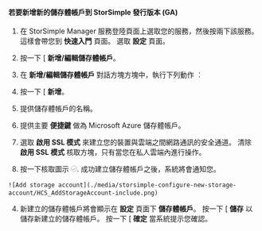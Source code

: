 <!--author=SharS last changed: 9/17/15-->

#### 若要新增新的儲存體帳戶到 StorSimple 發行版本 (GA)

1. 在 StorSimple Manager 服務登陸頁面上選取您的服務，然後按兩下該服務。 這樣會帶您到 **快速入門** 頁面。 選取 **設定** 頁面。

2. 按一下 [ **新增/編輯儲存體帳戶**。

3. 在 **新增/編輯儲存體帳戶** 對話方塊方塊中，執行下列動作 ︰

  1. 按一下 [ **新增**。
  2. 提供儲存體帳戶的名稱。
  3. 提供主要 **便捷鍵** 做為 Microsoft Azure 儲存體帳戶。
  4. 選取 **啟用 SSL 模式** 來建立您的裝置與雲端之間網路通訊的安全通道。 清除 **啟用 SSL 模式** 核取方塊，只有當您在私人雲端內進行操作。
  5. 按一下核取圖示 ![核取圖示](./media/storsimple-configure-new-storage-account/HCS_CheckIcon-include.png). 成功建立儲存體帳戶之後，系統將會通知您。

    ![Add storage account](./media/storsimple-configure-new-storage-account/HCS_AddStorageAccount-include.png)

4. 新建立的儲存體帳戶將會顯示在 **設定** 頁面下 **儲存體帳戶**。 按一下 [ **儲存** 以儲存新建立的儲存體帳戶。 按一下 [ **確定** 當系統提示您確認。


